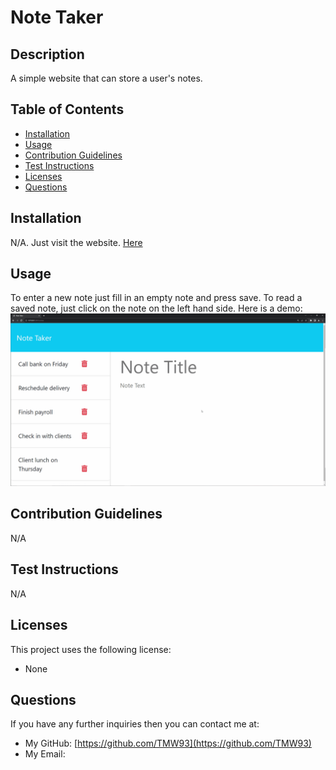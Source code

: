 # Note Taker

## Description
A simple website that can store a user's notes.

## Table of Contents
- [Installation](#installation)
- [Usage](#usage)
- [Contribution Guidelines](#contribution-guidelines)
- [Test Instructions](#test-instructions)
- [Licenses](#licenses)
- [Questions](#questions)

## Installation
N/A. Just visit the website. [Here](https://note-taker-tim.onrender.com/)

## Usage
To enter a new note just fill in an empty note and press save. To read a saved note, just click on the note on the left hand side. Here is a demo:
![Saved notes are on the left and a new note is being filled in on the right](./assets/11-express-homework-demo.gif)

## Contribution Guidelines
N/A

## Test Instructions
N/A

## Licenses
This project uses the following license:
- None

## Questions
If you have any further inquiries then you can contact me at:
- My GitHub: [https://github.com/TMW93](https://github.com/TMW93)
- My Email: 
    